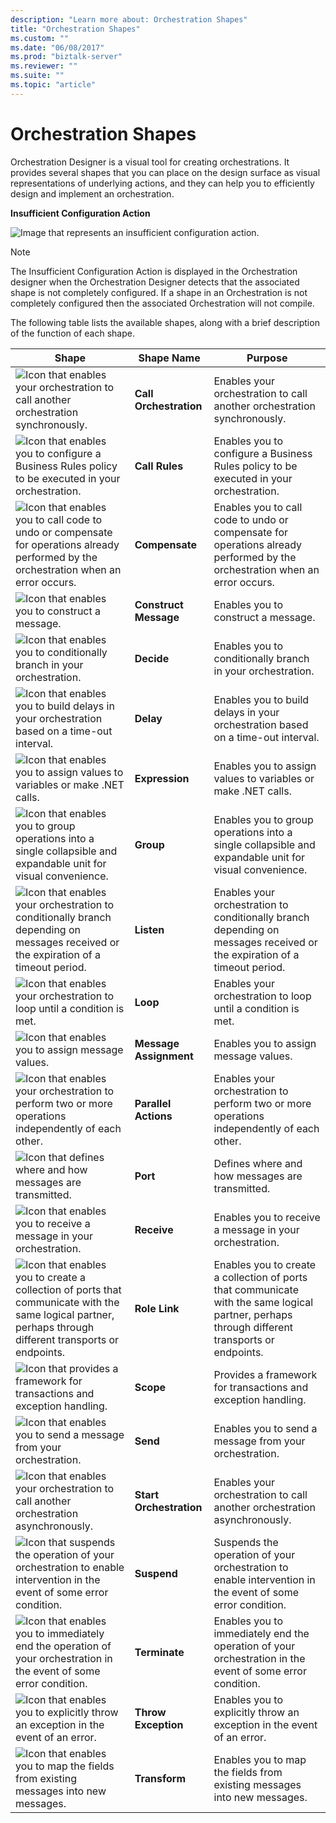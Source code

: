 ```yaml
---
description: "Learn more about: Orchestration Shapes"
title: "Orchestration Shapes"
ms.custom: ""
ms.date: "06/08/2017"
ms.prod: "biztalk-server"
ms.reviewer: ""
ms.suite: ""
ms.topic: "article"
---
```

# Orchestration Shapes
Orchestration Designer is a visual tool for creating orchestrations. It provides several shapes that you can place on the design surface as visual representations of underlying actions, and they can help you to efficiently design and implement an orchestration.  
  
 **Insufficient Configuration Action**  
  
 ![Image that represents an insufficient configuration action. ](../core/media/ebiz-orch-insufficconfig.gif "ebiz_orch_insufficconfig")  
  
> [!NOTE]
>  The Insufficient Configuration Action is displayed in the Orchestration designer when the Orchestration Designer detects that the associated shape is not completely configured. If a shape in an Orchestration is not completely configured then the associated Orchestration will not compile.  
  
 The following table lists the available shapes, along with a brief description of the function of each shape.  
  
|Shape|Shape Name|Purpose|  
|-----------|----------------|-------------|  
|![Icon that enables your orchestration to call another orchestration synchronously.](../core/media/ebiz-orch-callorchestrat.gif "ebiz_orch_callorchestrat")|**Call Orchestration**|Enables your orchestration to call another orchestration synchronously.|  
|![Icon that enables you to configure a Business Rules policy to be executed in your orchestration.](../core/media/ebiz-orch-call-rules.gif "ebiz_orch_call_rules")|**Call Rules**|Enables you to configure a Business Rules policy to be executed in your orchestration.|  
|![Icon that enables you to call code to undo or compensate for operations already performed by the orchestration when an error occurs.](../core/media/ebiz-orch-compensate.gif "ebiz_orch_compensate")|**Compensate**|Enables you to call code to undo or compensate for operations already performed by the orchestration when an error occurs.|  
|![Icon that enables you to construct a message.](../core/media/ebiz-orch-constructmsg.gif "ebiz_orch_constructmsg")|**Construct Message**|Enables you to construct a message.|  
|![Icon that enables you to conditionally branch in your orchestration.](../core/media/ebiz-orch-decide.gif "ebiz_orch_decide")|**Decide**|Enables you to conditionally branch in your orchestration.|  
|![Icon that enables you to build delays in your orchestration based on a time-out interval.](../core/media/ebiz-orch-delay.gif "ebiz_orch_delay")|**Delay**|Enables you to build delays in your orchestration based on a time-out interval.|  
|![Icon that enables you to assign values to variables or make .NET calls.](../core/media/ebiz-orch-assign.gif "ebiz_orch_assign")|**Expression**|Enables you to assign values to variables or make .NET calls.|  
|![Icon that enables you to group operations into a single collapsible and expandable unit for visual convenience.](../core/media/ebiz-orch-group.gif "ebiz_orch_group")|**Group**|Enables you to group operations into a single collapsible and expandable unit for visual convenience.|  
|![Icon that enables your orchestration to conditionally branch depending on messages received or the expiration of a timeout period.](../core/media/ebiz-orch-listen.gif "ebiz_orch_listen")|**Listen**|Enables your orchestration to conditionally branch depending on messages received or the expiration of a timeout period.|  
|![Icon that enables your orchestration to loop until a condition is met.](../core/media/ebiz-orch-loop.gif "ebiz_orch_loop")|**Loop**|Enables your orchestration to loop until a condition is met.|  
|![Icon that enables you to assign message values.](../core/media/ebiz-orch-assign.gif "ebiz_orch_assign")|**Message Assignment**|Enables you to assign message values.|  
|![Icon that enables your orchestration to perform two or more operations independently of each other.](../core/media/ebiz-orch-paralactions.gif "ebiz_orch_paralactions")|**Parallel Actions**|Enables your orchestration to perform two or more operations independently of each other.|  
|![Icon that defines where and how messages are transmitted. ](../core/media/ebiz-orch-port.gif "ebiz_orch_port")|**Port**|Defines where and how messages are transmitted.|  
|![Icon that enables you to receive a message in your orchestration.](../core/media/ebiz-orch-receive.gif "ebiz_orch_receive")|**Receive**|Enables you to receive a message in your orchestration.|  
|![Icon that enables you to create a collection of ports that communicate with the same logical partner, perhaps through different transports or endpoints.](../core/media/ebiz-orch-rolelink.gif "ebiz_orch_rolelink")|**Role Link**|Enables you to create a collection of ports that communicate with the same logical partner, perhaps through different transports or endpoints.|  
|![Icon that provides a framework for transactions and exception handling. ](../core/media/ebiz-orch-scope.gif "ebiz_orch_scope")|**Scope**|Provides a framework for transactions and exception handling.|  
|![Icon that enables you to send a message from your orchestration.](../core/media/ebiz-orch-send.gif "ebiz_orch_send")|**Send**|Enables you to send a message from your orchestration.|  
|![Icon that enables your orchestration to call another orchestration asynchronously.](../core/media/ebiz-orch-strtorchestrat.gif "ebiz_orch_strtorchestrat")|**Start Orchestration**|Enables your orchestration to call another orchestration asynchronously.|  
|![Icon that suspends the operation of your orchestration to enable intervention in the event of some error condition. ](../core/media/ebiz-orch-suspend.gif "ebiz_orch_suspend")|**Suspend**|Suspends the operation of your orchestration to enable intervention in the event of some error condition.|  
|![Icon that enables you to immediately end the operation of your orchestration in the event of some error condition.](../core/media/ebiz-orch-terminate.gif "ebiz_orch_terminate")|**Terminate**|Enables you to immediately end the operation of your orchestration in the event of some error condition.|  
|![Icon that enables you to explicitly throw an exception in the event of an error.](../core/media/ebiz-orch-throwexcept.gif "ebiz_orch_throwexcept")|**Throw Exception**|Enables you to explicitly throw an exception in the event of an error.|  
|![Icon that enables you to map the fields from existing messages into new messages.](../core/media/ebiz-orch-transform.gif "ebiz_orch_transform")|**Transform**|Enables you to map the fields from existing messages into new messages.|
